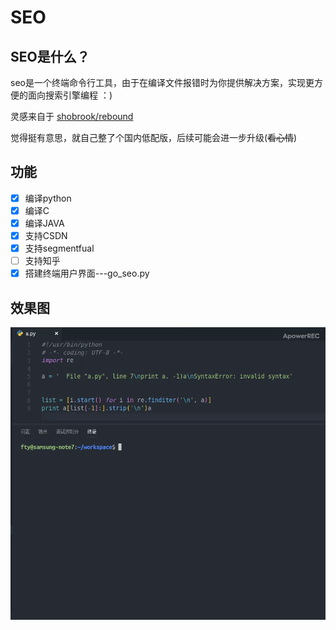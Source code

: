 # SEO

## SEO是什么？

seo是一个终端命令行工具，由于在编译文件报错时为你提供解决方案，实现更方便的面向搜索引擎编程 ：)

灵感来自于 [shobrook/rebound](https://github.com/shobrook/rebound)

觉得挺有意思，就自己整了个国内低配版，后续可能会进一步升级(~~看心情~~)

## 功能

- [x] 编译python
- [x] 编译C
- [x] 编译JAVA
- [x] 支持CSDN
- [x] 支持segmentfual
- [ ] 支持知乎
- [x] 搭建终端用户界面---go_seo.py

## 效果图

<div align=center>
<img src="seo.gif"  />
</div>